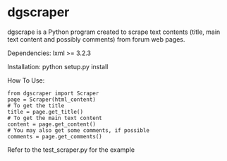 dgscraper
=========

dgscrape is a Python program created to scrape text contents (title, main text content and possibly comments) from forum web pages.

Dependencies:
    lxml >= 3.2.3
   
Installation:
    python setup.py install

How To Use:
    
    from dgscraper import Scraper
    page = Scraper(html_content)
    # To get the title
    title = page.get_title()
    # To get the main text content
    content = page.get_content()
    # You may also get some comments, if possible
    comments = page.get_comments()
    
Refer to the test_scraper.py for the example
